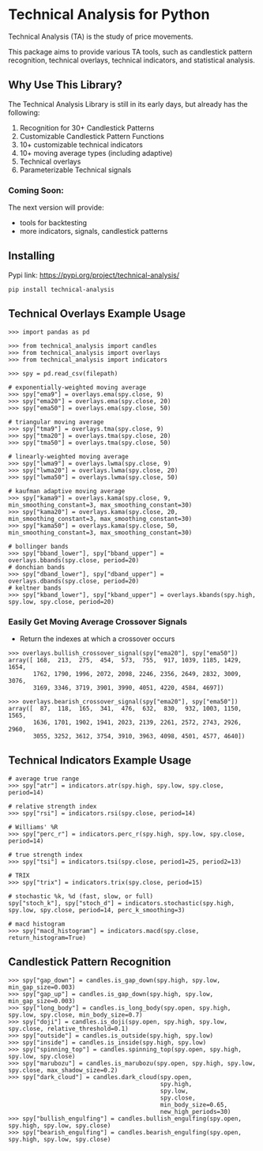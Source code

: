 # Technical Analysis for Python

Technical Analysis (TA) is the study of price movements.

This package aims to provide various TA tools, such as candlestick pattern recognition, technical overlays, technical indicators, and statistical analysis.

## Why Use This Library?

The Technical Analysis Library is still in its early days, but already has the following:

1. Recognition for 30+ Candlestick Patterns
2. Customizable Candlestick Pattern Functions
3. 10+ customizable technical indicators
4. 10+ moving average types (including adaptive)
5. Technical overlays
6. Parameterizable Technical signals


### Coming Soon:
The next version will provide:
- tools for backtesting
- more indicators, signals, candlestick patterns

## Installing
Pypi link: https://pypi.org/project/technical-analysis/

```
pip install technical-analysis
```

## Technical Overlays Example Usage
```
>>> import pandas as pd

>>> from technical_analysis import candles
>>> from technical_analysis import overlays
>>> from technical_analysis import indicators

>>> spy = pd.read_csv(filepath)

# exponentially-weighted moving average
>>> spy["ema9"] = overlays.ema(spy.close, 9)
>>> spy["ema20"] = overlays.ema(spy.close, 20)
>>> spy["ema50"] = overlays.ema(spy.close, 50)

# triangular moving average
>>> spy["tma9"] = overlays.tma(spy.close, 9)
>>> spy["tma20"] = overlays.tma(spy.close, 20)
>>> spy["tma50"] = overlays.tma(spy.close, 50)

# linearly-weighted moving average
>>> spy["lwma9"] = overlays.lwma(spy.close, 9)
>>> spy["lwma20"] = overlays.lwma(spy.close, 20)
>>> spy["lwma50"] = overlays.lwma(spy.close, 50)

# kaufman adaptive moving average
>>> spy["kama9"] = overlays.kama(spy.close, 9, min_smoothing_constant=3, max_smoothing_constant=30)
>>> spy["kama20"] = overlays.kama(spy.close, 20, min_smoothing_constant=3, max_smoothing_constant=30)
>>> spy["kama50"] = overlays.kama(spy.close, 50, min_smoothing_constant=3, max_smoothing_constant=30)

# bollinger bands
>>> spy["bband_lower"], spy["bband_upper"] = overlays.bbands(spy.close, period=20)
# donchian bands
>>> spy["dband_lower"], spy["dband_upper"] = overlays.dbands(spy.close, period=20)
# keltner bands
>>> spy["kband_lower"], spy["kband_upper"] = overlays.kbands(spy.high, spy.low, spy.close, period=20)

```

### Easily Get Moving Average Crossover Signals
- Return the indexes at which a crossover occurs
```
>>> overlays.bullish_crossover_signal(spy["ema20"], spy["ema50"])
array([ 168,  213,  275,  454,  573,  755,  917, 1039, 1185, 1429, 1654,
       1762, 1790, 1996, 2072, 2098, 2246, 2356, 2649, 2832, 3009, 3076,
       3169, 3346, 3719, 3901, 3990, 4051, 4220, 4584, 4697])

>>> overlays.bearish_crossover_signal(spy["ema20"], spy["ema50"])
array([  87,  118,  165,  341,  476,  632,  830,  932, 1003, 1150, 1565,
       1636, 1701, 1902, 1941, 2023, 2139, 2261, 2572, 2743, 2926, 2960,
       3055, 3252, 3612, 3754, 3910, 3963, 4098, 4501, 4577, 4640])
```

## Technical Indicators Example Usage
```
# average true range
>>> spy["atr"] = indicators.atr(spy.high, spy.low, spy.close, period=14)

# relative strength index
>>> spy["rsi"] = indicators.rsi(spy.close, period=14)

# Williams' %R
>>> spy["perc_r"] = indicators.perc_r(spy.high, spy.low, spy.close, period=14)

# true strength index
>>> spy["tsi"] = indicators.tsi(spy.close, period1=25, period2=13)

# TRIX
>>> spy["trix"] = indicators.trix(spy.close, period=15)

# stochastic %k, %d (fast, slow, or full)
spy["stoch_k"], spy["stoch_d"] = indicators.stochastic(spy.high, spy.low, spy.close, period=14, perc_k_smoothing=3)

# macd histogram
>>> spy["macd_histogram"] = indicators.macd(spy.close, return_histogram=True)
```

## Candlestick Pattern Recognition
```
>>> spy["gap_down"] = candles.is_gap_down(spy.high, spy.low, min_gap_size=0.003)
>>> spy["gap_up"] = candles.is_gap_down(spy.high, spy.low, min_gap_size=0.003)
>>> spy["long_body"] = candles.is_long_body(spy.open, spy.high, spy.low, spy.close, min_body_size=0.7)
>>> spy["doji"] = candles.is_doji(spy.open, spy.high, spy.low, spy.close, relative_threshold=0.1)
>>> spy["outside"] = candles.is_outside(spy.high, spy.low)
>>> spy["inside"] = candles.is_inside(spy.high, spy.low)
>>> spy["spinning_top"] = candles.spinning_top(spy.open, spy.high, spy.low, spy.close)
>>> spy["marubozu"] = candles.is_marubozu(spy.open, spy.high, spy.low, spy.close, max_shadow_size=0.2)
>>> spy["dark_cloud"] = candles.dark_cloud(spy.open,
                                           spy.high,
                                           spy.low,
                                           spy.close,
                                           min_body_size=0.65,
                                           new_high_periods=30)
>>> spy["bullish_engulfing"] = candles.bullish_engulfing(spy.open, spy.high, spy.low, spy.close)
>>> spy["bearish_engulfing"] = candles.bearish_engulfing(spy.open, spy.high, spy.low, spy.close)

```
